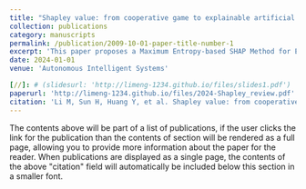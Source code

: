 ```yaml
---
title: "Shapley value: from cooperative game to explainable artificial intelligence"
collection: publications
category: manuscripts
permalink: /publication/2009-10-01-paper-title-number-1
excerpt: 'This paper proposes a Maximum Entropy-based SHAP Method for Explaining Lane Change Decisions in Autonomous Vehicles, Solving the Black-Box Nature of AI Techniques.'
date: 2024-01-01
venue: 'Autonomous Intelligent Systems'

[//]: # (slidesurl: 'http://limeng-1234.github.io/files/slides1.pdf')
paperurl: 'http://limeng-1234.github.io/files/2024-Shapley_review.pdf'
citation: 'Li M, Sun H, Huang Y, et al. Shapley value: from cooperative game to explainable artificial intelligence[J]. Autonomous Intelligent Systems, 2024, 4(1): 2.'
---
```


The contents above will be part of a list of publications, if the user clicks the link for the publication than the contents of section will be rendered as a full page, allowing you to provide more information about the paper for the reader. When publications are displayed as a single page, the contents of the above "citation" field will automatically be included below this section in a smaller font.